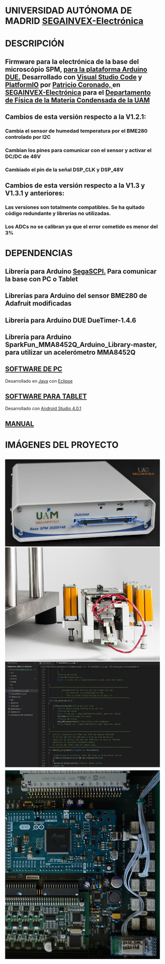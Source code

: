 # UNIVERSIDAD AUTÓNOMA DE MADRID [SEGAINVEX-Electrónica](https://www.uam.es/uam/segainvex)
# DESCRIPCIÓN
## Firmware para la electrónica de la base del microscópio SPM, [ para la plataforma Arduino DUE.](https://store.arduino.cc/products/arduino-due?selectedStore=eu) Desarrollado con [Visual Studio Code](https://code.visualstudio.com/) y [PlatformIO](https://platformio.org/) por [Patricio Coronado, ](https://patriciocoronadocollado.000webhostapp.com/) en [SEGAINVEX-Electrónica](https://www.uam.es/uam/segainvex) para el [Departamento de Física de la Materia Condensada de la UAM](https://www.fmc.uam.es/research/nano-spm-lab/)

## Cambios de esta versión respecto a la V1.2.1:
### Cambia el sensor de humedad temperatura por el BME280 controlado por I2C
### Cambian los pines para comunicar con el sensor y activar el DC/DC de 48V
### Cambiado el pin de la señal DSP_CLK y DSP_48V
## Cambios de esta versión respecto a la V1.3 y V1.3.1 y anteriores:
### Las versiones son totalmente compatibles. Se ha quitado código redundante y librerías no utilizadas.
### Los ADCs no se calibran ya que el error cometido es menor del 3%

# DEPENDENCIAS

## Librería para Arduino [SegaSCPI.](https://github.com/PatricioCoronado/SegaSCPI) Para comunicar la base con PC o Tablet

## Librerías para Arduino del sensor BME280 de Adafruit modificadas

## Librería para Arduino DUE DueTimer-1.4.6

## Librería para Arduino SparkFun_MMA8452Q_Arduino_Library-master, para utilizar un acelerómetro MMA8452Q 

## [SOFTWARE DE PC](https://github.com/PatricioCoronado/Base-SPM-Java)
Desarrollado en [Java](https://www.java.com/es/) con [Eclipse](https://www.eclipse.org/)

## [SOFTWARE PARA TABLET](https://github.com/PatricioCoronado/Base-SPM-tablet)
Desarrollado con [Android Studio 4.0.1](https://developer.android.com/studio?hl=es)

## [MANUAL](https://github.com/SEGAINVEX-ELECTRONICA/Base_SPM_V3/blob/main/Manual/Manual_Base_SPM_V3.pdf)
## 
# IMÁGENES DEL PROYECTO
##
![Alt text](https://github.com/SEGAINVEX-ELECTRONICA/Base-SPM-Firmware-Arduino/blob/V1.3.2/ficheros/base_electronica.jpg "electrónica de la base")
![Alt text](https://github.com/SEGAINVEX-ELECTRONICA/Base-SPM-Firmware-Arduino/blob/V1.3.2/ficheros/cabeza_tirf.jpg "cabeza")
![Alt text](https://github.com/SEGAINVEX-ELECTRONICA/Base-SPM-Firmware-Arduino/blob/V1.3.2/ficheros/entorno_platformio.jpg "platformio")
![Alt text](https://github.com/SEGAINVEX-ELECTRONICA/Base-SPM-Firmware-Arduino/blob/V1.3.2/ficheros/Arduino_DUE.jpg "Arduino DUE en PCB_A")
